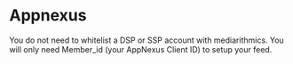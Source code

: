 # Appnexus

You do not need to whitelist a DSP or SSP account with mediarithmics. You will only need Member\_id \(your AppNexus Client ID\) to setup your feed.

